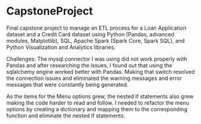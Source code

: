 # CapstoneProject
Final capstone project to manage an ETL process for a Loan Application dataset and a Credit Card dataset using Python (Pandas, advanced modules, Matplotlib), SQL, Apache Spark (Spark Core, Spark SQL),
and Python Visualization and Analytics libraries.

Challenges:
The mysql.connector I was using did not work properly with Pandas and after researching the issues, I found out that 
using the sqlalchemy engine worked better with Pandas. Making that switch resolved the connection issues and eliminated the warning messages
and error messages that were constantly being generated. 

As the items for the Menu options grew, the nested if statements
also grew making the code harder to read and follow. 
I needed to refactor the menu options by creating a dictionary 
and mapping them to the corresponding function and eliminate the
nested if statements.